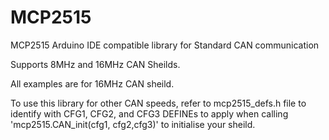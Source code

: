 # MCP2515
MCP2515 Arduino IDE compatible library for Standard CAN communication

Supports 8MHz and 16MHz CAN Sheilds.

All examples are for 16MHz CAN sheild.

To use this library for other CAN speeds, refer to mcp2515_defs.h file to identify with CFG1, CFG2, and CFG3 DEFINEs to apply when calling 'mcp2515.CAN_init(cfg1, cfg2,cfg3)' to initialise your sheild.
